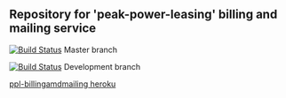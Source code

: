 ## Repository for 'peak-power-leasing' billing and mailing service


[![Build Status](https://travis-ci.org/ob-vss-ss18/ppl-billingandmailing.svg?branch=master)](https://travis-ci.org/ob-vss-ss18/ppl-billingandmailing) Master branch


[![Build Status](https://travis-ci.org/ob-vss-ss18/ppl-billingandmailing.svg?branch=develop)](https://travis-ci.org/ob-vss-ss18/ppl-billingandmailing) Development branch

[ppl-billingamdmailing heroku](https://ppl-billingandmailing.herokuapp.com/) 
